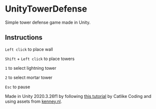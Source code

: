 # UnityTowerDefense
Simple tower defense game made in Unity.

## Instructions
`Left click` to place wall

`Shift` + `Left click` to place towers

`1` to select lightning tower

`2` to select mortar tower

`Esc` to pause

Made in Unity 2020.3.26f1 by following [this tutorial](https://catlikecoding.com/unity/tutorials/tower-defense/) by Catlike Coding and using assets from [kenney.nl](https://kenney.nl/).
